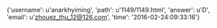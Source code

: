 {'username': u'anarkhyiming', 'path': u'1149/1149.html', 'answer': u'D', 'email': u'zhouez_thu_12@126.com', 'time': '2016-02-24:09:33:16'}